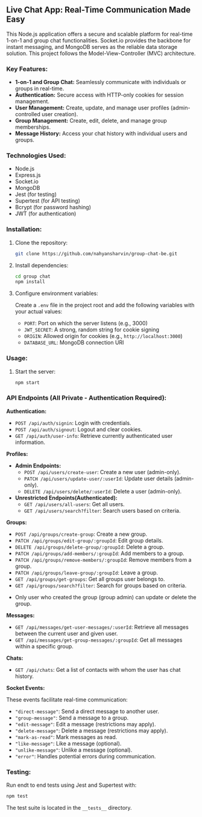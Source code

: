 ## Live Chat App: Real-Time Communication Made Easy

This Node.js application offers a secure and scalable platform for real-time 1-on-1 and group chat functionalities. Socket.io provides the backbone for instant messaging, and MongoDB serves as the reliable data storage solution. This project follows the Model-View-Controller (MVC) architecture.

### Key Features:

* **1-on-1 and Group Chat:** Seamlessly communicate with individuals or groups in real-time.
* **Authentication:** Secure access with HTTP-only cookies for session management.
* **User Management:** Create, update, and manage user profiles (admin-controlled user creation).
* **Group Management:** Create, edit, delete, and manage group memberships.
* **Message History:** Access your chat history with individual users and groups.

### Technologies Used:

* Node.js
* Express.js
* Socket.io
* MongoDB
* Jest (for testing)
* Supertest (for API testing)
* Bcrypt (for password hashing)
* JWT (for authentication)

### Installation:

1. Clone the repository:

   ```bash
   git clone https://github.com/nahyansharvin/group-chat-be.git
   ```

2. Install dependencies:

   ```bash
   cd group chat
   npm install
   ```

3. Configure environment variables:

   Create a `.env` file in the project root and add the following variables with your actual values:

   - `PORT`: Port on which the server listens (e.g., 3000)
   - `JWT_SECRET`: A strong, random string for cookie signing
   - `ORIGIN`: Allowed origin for cookies (e.g., `http://localhost:3000`)
   - `DATABASE_URL`: MongoDB connection URI

### Usage:

1. Start the server:

   ```bash
   npm start
   ```

### API Endpoints (All Private - Authentication Required):

**Authentication:**

- `POST /api/auth/signin`: Login with credentials.
- `POST /api/auth/signout`: Logout and clear cookies.
- `GET /api/auth/user-info`: Retrieve currently authenticated user information.

**Profiles:**

* **Admin Endpoints:**
    - `POST /api/users/create-user`: Create a new user (admin-only).
    - `PATCH /api/users/update-user/:userId`: Update user details (admin-only).
    - `DELETE /api/users/delete/:userId`: Delete a user (admin-only).
* **Unrestricted Endpoints(Authenticated):**
    - `GET /api/users/all-users`: Get all users.
    - `GET /api/users/search?filter`: Search users based on criteria.

**Groups:**

- `POST /api/groups/create-group`: Create a new group.
- `PATCH /api/groups/edit-group/:groupId`: Edit group details.
- `DELETE /api/groups/delete-group/:groupId`: Delete a group.
- `PATCH /api/groups/add-members/:groupId`: Add members to a group.
- `PATCH /api/groups/remove-members/:groupId`: Remove members from a group.
- `PATCH /api/groups/leave-group/:groupId`: Leave a group.
- `GET /api/groups/get-groups`: Get all groups user belongs to.
- `GET /api/groups/search?filter`: Search for groups based on criteria.

* Only user who created the group (group admin) can update or delete the group.

**Messages:**

- `GET /api/messages/get-user-messages/:userId`: Retrieve all messages between the current user and given user.
- `GET /api/messages/get-group-messages/:groupId`: Get all messages within a specific group.

**Chats:**

- `GET /api/chats`: Get a list of contacts with whom the user has chat history.

**Socket Events:**

These events facilitate real-time communication:

- `"direct-message"`: Send a direct message to another user.
- `"group-message"`: Send a message to a group.
- `"edit-message"`: Edit a message (restrictions may apply).
- `"delete-message"`: Delete a message (restrictions may apply).
- `"mark-as-read"`: Mark messages as read.
- `"like-message"`: Like a message (optional).
- `"unlike-message"`: Unlike a message (optional).
- `"error"`: Handles potential errors during communication.

### Testing:

Run endt to end tests using Jest and Supertest with:

```bash
npm test
```
The test suite is located in the `__tests__` directory.
